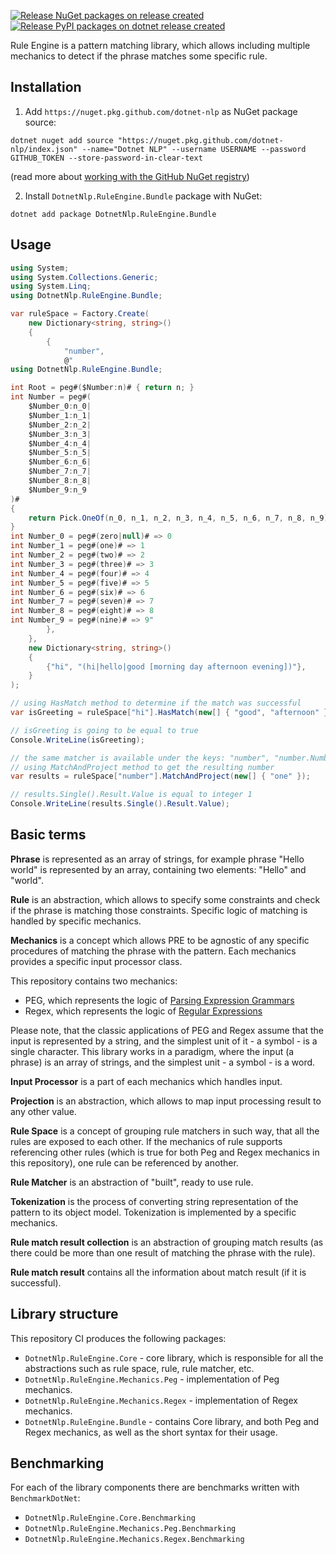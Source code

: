 [![Release NuGet packages on release created](https://github.com/dotnet-nlp/rule-engine/actions/workflows/nuget-release.yml/badge.svg)](https://github.com/dotnet-nlp/rule-engine/actions/workflows/nuget-release.yml)
[![Release PyPI packages on dotnet release created](https://github.com/dotnet-nlp/rule-engine-python/actions/workflows/pypi-publish.yml/badge.svg)](https://github.com/dotnet-nlp/rule-engine-python/actions/workflows/pypi-publish.yml)

Rule Engine is a pattern matching library, which allows including multiple mechanics to detect if the phrase matches some specific rule.

## Installation

1. Add `https://nuget.pkg.github.com/dotnet-nlp` as NuGet package source:
```
dotnet nuget add source "https://nuget.pkg.github.com/dotnet-nlp/index.json" --name="Dotnet NLP" --username USERNAME --password GITHUB_TOKEN --store-password-in-clear-text
```

(read more about [working with the GitHub NuGet registry](https://docs.github.com/en/packages/working-with-a-github-packages-registry/working-with-the-nuget-registry))

2. Install `DotnetNlp.RuleEngine.Bundle` package with NuGet:
```
dotnet add package DotnetNlp.RuleEngine.Bundle
```

## Usage

```csharp
using System;
using System.Collections.Generic;
using System.Linq;
using DotnetNlp.RuleEngine.Bundle;

var ruleSpace = Factory.Create(
    new Dictionary<string, string>()
    {
        {
            "number",
            @"
using DotnetNlp.RuleEngine.Bundle;

int Root = peg#($Number:n)# { return n; }
int Number = peg#(
    $Number_0:n_0|
    $Number_1:n_1|
    $Number_2:n_2|
    $Number_3:n_3|
    $Number_4:n_4|
    $Number_5:n_5|
    $Number_6:n_6|
    $Number_7:n_7|
    $Number_8:n_8|
    $Number_9:n_9
)#
{
    return Pick.OneOf(n_0, n_1, n_2, n_3, n_4, n_5, n_6, n_7, n_8, n_9);
}
int Number_0 = peg#(zero|null)# => 0
int Number_1 = peg#(one)# => 1
int Number_2 = peg#(two)# => 2
int Number_3 = peg#(three)# => 3
int Number_4 = peg#(four)# => 4
int Number_5 = peg#(five)# => 5
int Number_6 = peg#(six)# => 6
int Number_7 = peg#(seven)# => 7
int Number_8 = peg#(eight)# => 8
int Number_9 = peg#(nine)# => 9"
        },
    },
    new Dictionary<string, string>()
    {
        {"hi", "(hi|hello|good [morning day afternoon evening])"},
    }
);

// using HasMatch method to determine if the match was successful
var isGreeting = ruleSpace["hi"].HasMatch(new[] { "good", "afternoon" });

// isGreeting is going to be equal to true
Console.WriteLine(isGreeting);

// the same matcher is available under the keys: "number", "number.Number", "number.Root"
// using MatchAndProject method to get the resulting number
var results = ruleSpace["number"].MatchAndProject(new[] { "one" });

// results.Single().Result.Value is equal to integer 1
Console.WriteLine(results.Single().Result.Value);
```

## Basic terms

**Phrase** is represented as an array of strings, for example phrase "Hello world" is represented by an array, containing two elements: "Hello" and "world".

**Rule** is an abstraction, which allows to specify some constraints and check if the phrase is matching those constraints. Specific logic of matching is handled by specific mechanics.

**Mechanics** is a concept which allows PRE to be agnostic of any specific procedures of matching the phrase with the pattern. Each mechanics provides a specific input processor class.

This repository contains two mechanics:
- PEG, which represents the logic of [Parsing Expression Grammars](https://en.wikipedia.org/wiki/Parsing_expression_grammar)
- Regex, which represents the logic of [Regular Expressions](https://en.wikipedia.org/wiki/Regular_expression)

Please note, that the classic applications of PEG and Regex assume that the input is represented by a string, and the simplest unit of it - a symbol - is a single character. This library works in a paradigm, where the input (a phrase) is an array of strings, and the simplest unit - a symbol - is a word.

**Input Processor** is a part of each mechanics which handles input.

**Projection** is an abstraction, which allows to map input processing result to any other value.

**Rule Space** is a concept of grouping rule matchers in such way, that all the rules are exposed to each other. If the mechanics of rule supports referencing other rules (which is true for both Peg and Regex mechanics in this repository), one rule can be referenced by another.

**Rule Matcher** is an abstraction of "built", ready to use rule.

**Tokenization** is the process of converting string representation of the pattern to its object model. Tokenization is implemented by a specific mechanics.

**Rule match result collection** is an abstraction of grouping match results (as there could be more than one result of matching the phrase with the rule).

**Rule match result** contains all the information about match result (if it is successful).

## Library structure

This repository CI produces the following packages:
- `DotnetNlp.RuleEngine.Core` - core library, which is responsible for all the abstractions such as rule space, rule, rule matcher, etc.
- `DotnetNlp.RuleEngine.Mechanics.Peg` - implementation of Peg mechanics.
- `DotnetNlp.RuleEngine.Mechanics.Regex` - implementation of Regex mechanics.
- `DotnetNlp.RuleEngine.Bundle` - contains Core library, and both Peg and Regex mechanics, as well as the short syntax for their usage.

## Benchmarking

For each of the library components there are benchmarks written with `BenchmarkDotNet`:
- `DotnetNlp.RuleEngine.Core.Benchmarking`
- `DotnetNlp.RuleEngine.Mechanics.Peg.Benchmarking`
- `DotnetNlp.RuleEngine.Mechanics.Regex.Benchmarking`
